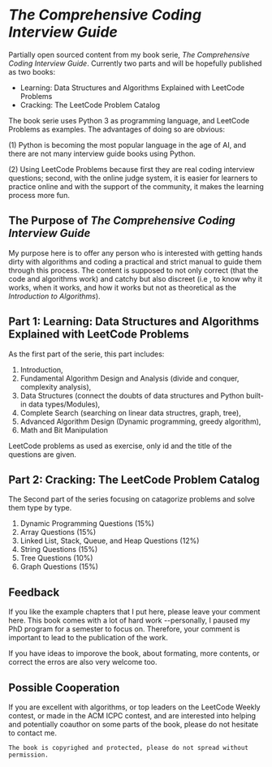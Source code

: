# *The Comprehensive Coding Interview Guide*
Partially open sourced content from my book serie, *The Comprehensive Coding Interview Guide*. Currently two parts and will be hopefully published as two books:
- Learning: Data Structures and Algorithms Explained with LeetCode Problems
- Cracking: The LeetCode Problem Catalog

The book serie uses Python 3 as programming language, and LeetCode Problems as examples. The advantages of doing so are obvious:

(1) Python is becoming the most popular language in the age of AI, and there are not many interview guide books using Python.

(2) Using LeetCode Problems because first they are real coding interview questions; second, with the online judge system, it is easier for learners to practice online and with the support of the community, it makes the learning process more fun.

## The Purpose of *The Comprehensive Coding Interview Guide*
My purpose here is to offer any person who is interested with getting hands dirty with algorithms and coding a practical and strict manual to guide them through this process. The content is supposed to not only correct (that the code and algorithms work) and catchy  but also discreet (i.e , to know why it works, when it works, and how it works but not as theoretical as the *Introduction to Algorithms*).

## Part 1: Learning: Data Structures and Algorithms Explained with LeetCode Problems
As the first part of the serie, this part includes: 
1. Introduction, 
2. Fundamental Algorithm
Design and Analysis (divide and conquer, complexity analysis), 
3. Data Structures (connect the doubts of data structures and Python built-in data types/Modules), 
4. Complete Search (searching on linear data structres, graph, tree), 
5. Advanced Algorithm Design (Dynamic programming, greedy algorithm),
6. Math and Bit Manipulation

LeetCode problems as used as exercise, only id and the title of the questions are given.
## Part 2: Cracking: The LeetCode Problem Catalog
The Second part of the series focusing on catagorize problems and solve them type by type.
1. Dynamic Programming Questions (15%)
2. Array Questions (15%)
3. Linked List, Stack, Queue, and Heap Questions (12%)
4. String Questions (15%)
5. Tree Questions (10%)
6. Graph Questions (15%)

## Feedback
If you like the example chapters that I put here, please leave your comment here. This book comes with a lot of hard work --personally, I paused my PhD program for a semester to focus on. Therefore, your comment is important to lead to the publication of the work. 

If you have ideas to imporove the book, about formating, more contents, or correct the erros are also very welcome too. 
## Possible Cooperation
If you are excellent with algorithms, or top leaders on the LeetCode Weekly contest, or made in the ACM ICPC contest, and are interested into helping and potentially coauthor on some parts of the book, please do not hesitate to contact me. 

```## Copyright
The book is copyrighed and protected, please do not spread without permission. 
